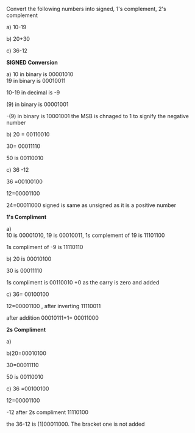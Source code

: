 Convert the following numbers into signed, 1's complement, 2's complement

a) 10-19

b) 20+30

c) 36-12

**SIGNED Conversion**

a) 10 in binary is 00001010  
19 in binary is 00010011

10-19 in decimal is -9

(9) in binary is 00001001

\-(9) in binary is 10001001 the MSB is chnaged to 1 to signify the negative number

b) 20 = 00110010

30= 00011110

50 is 00110010

c) 36 -12

36 =00100100

12=00001100

24=00011000 signed is same as unsigned as it is a positive number

**1's Compliment**

a)  
10 is 00001010, 19 is 00010011, 1s complement of 19 is 11101100

1s compliment of -9 is 11110110

b) 20 is 00010100

30 is 00011110

1s compliment is 00110010 +0 as the carry is zero and added

c) 36= 00100100

12=00001100 , after inverting 11110011

after addition 00010111+1= 00011000

**2s Compliment**

a)

b)20=00010100

30=00011110

50 is 00110010 

c) 36 =00100100

12=00001100

\-12 after 2s compliment 11110100

the 36-12 is (1)00011000. The bracket one is not added 